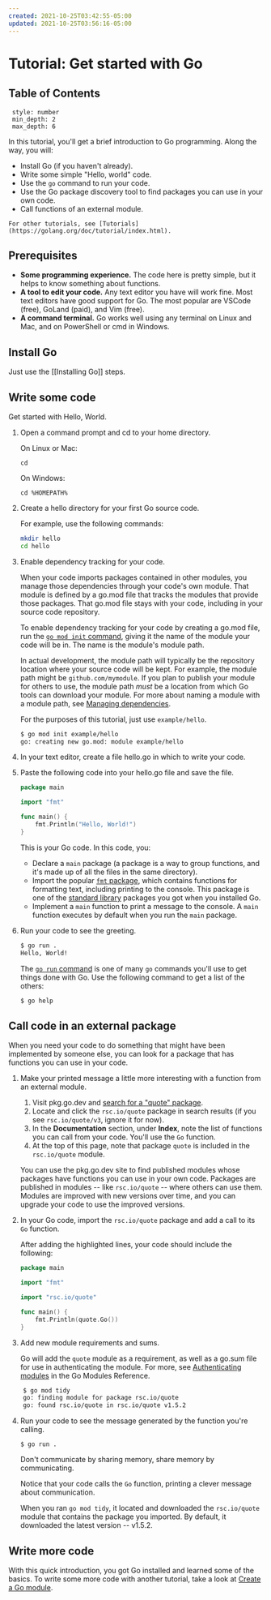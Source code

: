 ```yaml
---
created: 2021-10-25T03:42:55-05:00
updated: 2021-10-25T03:56:16-05:00
---
```


# Tutorial: Get started with Go

## Table of Contents
```toc
 style: number
 min_depth: 2
 max_depth: 6
```

In this tutorial, you'll get a brief introduction to Go programming. Along the way, you will:

-   Install Go (if you haven't already).
-   Write some simple "Hello, world" code.
-   Use the `go` command to run your code.
-   Use the Go package discovery tool to find packages you can use in your own code.
-   Call functions of an external module.

```ad-note
For other tutorials, see [Tutorials](https://golang.org/doc/tutorial/index.html).
```

## Prerequisites

-   **Some programming experience.** The code here is pretty simple, but it helps to know something about functions.
-   **A tool to edit your code.** Any text editor you have will work fine. Most text editors have good support for Go. The most popular are VSCode (free), GoLand (paid), and Vim (free).
-   **A command terminal.** Go works well using any terminal on Linux and Mac, and on PowerShell or cmd in Windows.

## Install Go

Just use the [[Installing Go]] steps.

## Write some code

Get started with Hello, World.

1.  Open a command prompt and cd to your home directory.
    
    On Linux or Mac:
    
    `cd`
    
    On Windows:
    
    `cd %HOMEPATH%`
    
2.  Create a hello directory for your first Go source code.
    
    For example, use the following commands:
    
    ```bash
	mkdir hello
    cd hello
    ```
	
3.  Enable dependency tracking for your code.
    
    When your code imports packages contained in other modules, you manage those dependencies through your code's own module. That module is defined by a go.mod file that tracks the modules that provide those packages. That go.mod file stays with your code, including in your source code repository.
    
    To enable dependency tracking for your code by creating a go.mod file, run the [`go mod init` command](https://golang.org/ref/mod#go-mod-init), giving it the name of the module your code will be in. The name is the module's module path.
    
    In actual development, the module path will typically be the repository location where your source code will be kept. For example, the module path might be `github.com/mymodule`. If you plan to publish your module for others to use, the module path _must_ be a location from which Go tools can download your module. For more about naming a module with a module path, see [Managing dependencies](https://golang.org/doc/modules/managing-dependencies#naming_module).
    
    For the purposes of this tutorial, just use `example/hello`.
    
    ```bash
	$ go mod init example/hello
    go: creating new go.mod: module example/hello
	```
    
4.  In your text editor, create a file hello.go in which to write your code.
5.  Paste the following code into your hello.go file and save the file.

    ```go
    package main
    
    import "fmt"
    
    func main() {
        fmt.Println("Hello, World!")
    }
	```
    
    This is your Go code. In this code, you:
    
    -   Declare a `main` package (a package is a way to group functions, and it's made up of all the files in the same directory).
    -   Import the popular [`fmt` package](https://pkg.go.dev/fmt/), which contains functions for formatting text, including printing to the console. This package is one of the [standard library](https://pkg.go.dev/std) packages you got when you installed Go.
    -   Implement a `main` function to print a message to the console. A `main` function executes by default when you run the `main` package.

6.  Run your code to see the greeting.
    
	```bash
    $ go run .
    Hello, World!
    ```
	
    The [`go run` command](https://golang.org/cmd/go/#hdr-Compile_and_run_Go_program) is one of many `go` commands you'll use to get things done with Go. Use the following command to get a list of the others:
    
	```bash
    $ go help
    ```

## Call code in an external package

When you need your code to do something that might have been implemented by someone else, you can look for a package that has functions you can use in your code.

1.  Make your printed message a little more interesting with a function from an external module.
    
    1.  Visit pkg.go.dev and [search for a "quote" package](https://pkg.go.dev/search?q=quote).
    2.  Locate and click the `rsc.io/quote` package in search results (if you see `rsc.io/quote/v3`, ignore it for now).
    3.  In the **Documentation** section, under **Index**, note the list of functions you can call from your code. You'll use the `Go` function.
    4.  At the top of this page, note that package `quote` is included in the `rsc.io/quote` module.
    
    You can use the pkg.go.dev site to find published modules whose packages have functions you can use in your own code. Packages are published in modules -- like `rsc.io/quote` -- where others can use them. Modules are improved with new versions over time, and you can upgrade your code to use the improved versions.
    
2.  In your Go code, import the `rsc.io/quote` package and add a call to its `Go` function.
    
    After adding the highlighted lines, your code should include the following:
    
	```go
    package main
    
    import "fmt"
    
    import "rsc.io/quote"
    
    func main() {
        fmt.Println(quote.Go())
    }
    ```
	
3.  Add new module requirements and sums.
    
    Go will add the `quote` module as a requirement, as well as a go.sum file for use in authenticating the module. For more, see [Authenticating modules](https://golang.org/ref/mod#authenticating) in the Go Modules Reference.
    
```bash
    $ go mod tidy
    go: finding module for package rsc.io/quote
    go: found rsc.io/quote in rsc.io/quote v1.5.2
``` 
   
4.  Run your code to see the message generated by the function you're calling.

    `$ go run .`
	
    Don't communicate by sharing memory, share memory by communicating.
    
    Notice that your code calls the `Go` function, printing a clever message about communication.
    
    When you ran `go mod tidy`, it located and downloaded the `rsc.io/quote` module that contains the package you imported. By default, it downloaded the latest version -- v1.5.2.
    

## Write more code

With this quick introduction, you got Go installed and learned some of the basics. To write some more code with another tutorial, take a look at [Create a Go module](https://golang.org/doc/tutorial/create-module.html).
